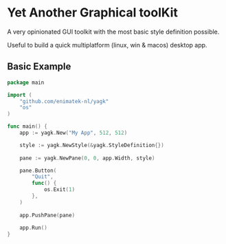 # Yet Another Graphical toolKit

A very opinionated GUI toolkit with the most basic style definition possible.

Useful to build a quick multiplatform (linux, win & macos) desktop app.  

## Basic Example
```go
package main

import (
	"github.com/enimatek-nl/yagk"
	"os"
)

func main() {
	app := yagk.New("My App", 512, 512)

	style := yagk.NewStyle(&yagk.StyleDefinition{})
	
	pane := yagk.NewPane(0, 0, app.Width, style)

	pane.Button(
		"Quit",
		func() {
			os.Exit(1)
		},
	)
	
	app.PushPane(pane)
	
	app.Run()
}
```